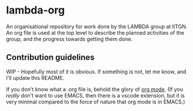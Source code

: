 # lambda-org
An organisational repository for work done by the LAMBDA group at IITGN. An org file is used at the top level to describe the planned activities of the group, and the progress towards getting them done.

## Contribution guidelines

WIP - Hopefully most of it is obvious. If something is not, let me know, and I'll update this README.

If you don't know what a .org file is, behold the glory of [org mode](https://orgmode.org/). (If you _really_ don't want to use EMACS, then there is a vscode extension, but it is very minimal compared to the force of nature that org mode is in EMACS.)
